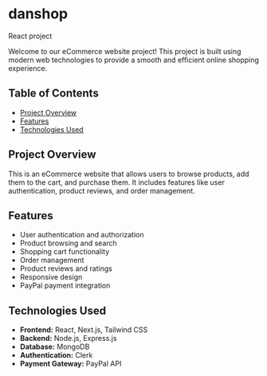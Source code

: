 # danshop
React project

Welcome to our eCommerce website project! This project is built using modern web technologies to provide a smooth and efficient online shopping experience.

## Table of Contents

- [Project Overview](#project-overview)
- [Features](#features)
- [Technologies Used](#technologies-used)

## Project Overview

This is an eCommerce website that allows users to browse products, add them to the cart, and purchase them. It includes features like user authentication, product reviews, and order management.

## Features

- User authentication and authorization
- Product browsing and search
- Shopping cart functionality
- Order management
- Product reviews and ratings
- Responsive design
- PayPal payment integration

## Technologies Used

- **Frontend:** React, Next.js, Tailwind CSS
- **Backend:** Node.js, Express.js
- **Database:** MongoDB
- **Authentication:** Clerk 
- **Payment Gateway:** PayPal API


